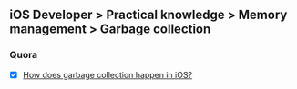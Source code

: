 ## iOS Developer > Practical knowledge > Memory management > Garbage collection

### Quora
- [X] [How does garbage collection happen in iOS?](https://www.quora.com/How-does-garbage-collection-happen-in-iOS)


